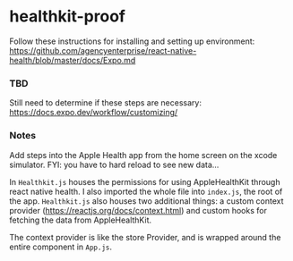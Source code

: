 # healthkit-proof

Follow these instructions for installing and setting up environment: https://github.com/agencyenterprise/react-native-health/blob/master/docs/Expo.md

### TBD

Still need to determine if these steps are necessary: https://docs.expo.dev/workflow/customizing/

### Notes

Add steps into the Apple Health app from the home screen on the xcode simulator. FYI: you have to hard reload to see new data...

In `Healthkit.js` houses the permissions for using AppleHealthKit through react native health. I also imported the whole file into `index.js`, the root of the app. `Healthkit.js` also houses two additional things: a custom context provider (https://reactjs.org/docs/context.html) and custom hooks for fetching the data from AppleHealthKit. 

The context provider is like the store Provider, and is wrapped around the entire component in `App.js`. 

